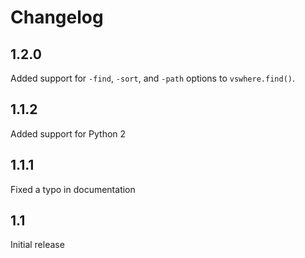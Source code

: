 # Changelog

## 1.2.0

Added support for `-find`, `-sort`, and `-path` options to `vswhere.find()`.

## 1.1.2

Added support for Python 2

## 1.1.1

Fixed a typo in documentation

## 1.1

Initial release

